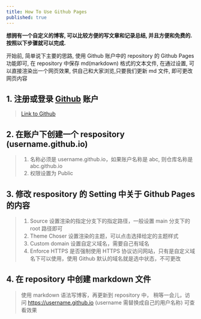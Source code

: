 ```yaml
---
title: How To Use Github Pages
published: true
---
```


**想拥有一个自定义的博客, 可以比较方便的写文章和记录总结, 并且方便和免费的.**
**按照以下步骤就可以完成.**

开始前, 简单说下主要的思路, 使用 Github 账户中的 repository 的 Github Pages 功能即可, 在 repository 中保存 md(markdown) 格式的文本文件, 在通过设置, 可以直接渲染出一个网页效果, 供自己和大家浏览,只要我们更新 md 文件, 即可更改网页内容

## [](#header-1)1. 注册或登录 [Github](https://github.com) 账户
> [Link to Github](https://github.com)

## [](#header-2)2. 在账户下创建一个 respository (username.github.io)
> 1. 名称必须是 username.github.io，如果账户名称是 abc, 则仓库名称是 abc.github.io
> 2. 权限设置为 Public 

## [](#header-3)3. 修改 respository 的 Setting 中关于 Github Pages 的内容
> 1. Source 设置渲染的指定分支下的指定路径，一般设置 main 分支下的 root 路径即可
> 2. Theme Choser 设置渲染的主题，可以点击选择给定的主题样式
> 3. Custom domain 设置自定义域名，需要自己有域名
> 4. Enforce HTTPS 是否强制使用 HTTPS 协议访问网站，只有是自定义域名下可以使用，使用 Github 默认的域名就是选中状态，不可更改

## [](#header-4)4. 在 repository 中创建 markdown 文件
> 使用 markdown 语法写博客，再更新到 repository 中，
稍等一会儿，访问 https://username.github.io (username 需替换成自己的用户名称) 可查看效果
